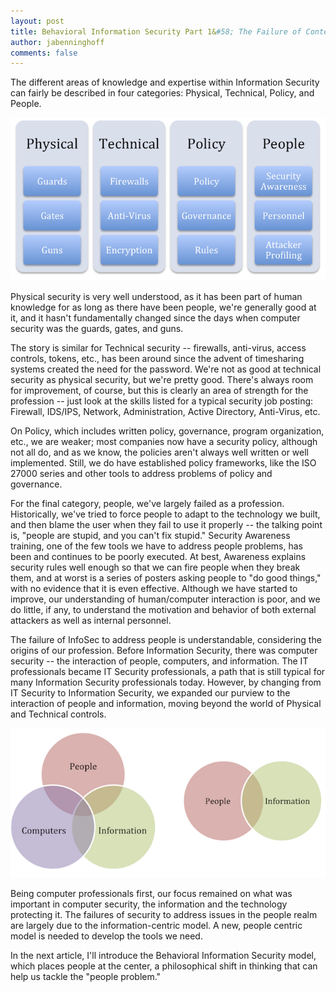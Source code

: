 ```yaml
---
layout: post
title: Behavioral Information Security Part 1&#58; The Failure of Contemporary InfoSec
author: jabenninghoff
comments: false
---
```

The different areas of knowledge and expertise within Information
Security can fairly be described in four categories: Physical,
Technical, Policy, and People.

![Four Realms of Security](/assets/bispart1-image1.png)

Physical security is very well understood, as it has been part of human
knowledge for as long as there have been people, we're generally good at
it, and it hasn't fundamentally changed since the days when computer
security was the guards, gates, and guns.

The story is similar for Technical security -- firewalls, anti-virus,
access controls, tokens, etc., has been around since the advent of
timesharing systems created the need for the password. We're not as good
at technical security as physical security, but we're pretty good.
There's always room for improvement, of course, but this is clearly an
area of strength for the profession -- just look at the skills listed
for a typical security job posting: Firewall, IDS/IPS, Network,
Administration, Active Directory, Anti-Virus, etc.

On Policy, which includes written policy, governance, program
organization, etc., we are weaker; most companies now have a security
policy, although not all do, and as we know, the policies aren't always
well written or well implemented. Still, we do have established policy
frameworks, like the ISO 27000 series and other tools to address
problems of policy and governance.

For the final category, people, we've largely failed as a profession.
Historically, we've tried to force people to adapt to the technology we
built, and then blame the user when they fail to use it properly -- the
talking point is, "people are stupid, and you can't fix stupid."
Security Awareness training, one of the few tools we have to address
people problems, has been and continues to be poorly executed. At best,
Awareness explains security rules well enough so that we can fire people
when they break them, and at worst is a series of posters asking people
to "do good things," with no evidence that it is even effective.
Although we have started to improve, our understanding of human/computer
interaction is poor, and we do little, if any, to understand the
motivation and behavior of both external attackers as well as internal
personnel.

The failure of InfoSec to address people is understandable, considering
the origins of our profession. Before Information Security, there was
computer security -- the interaction of people, computers, and
information. The IT professionals became IT Security professionals, a
path that is still typical for many Information Security professionals
today. However, by changing from IT Security to Information Security, we
expanded our purview to the interaction of people and information,
moving beyond the world of Physical and Technical controls.

![Computers to People Venn Diagram](/assets/bispart1-image2.png)

Being computer professionals first, our focus remained on what was
important in computer security, the information and the technology
protecting it. The failures of security to address issues in the people
realm are largely due to the information-centric model. A new, people
centric model is needed to develop the tools we need.

In the next article, I'll introduce the Behavioral Information Security
model, which places people at the center, a philosophical shift in
thinking that can help us tackle the "people problem."
